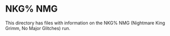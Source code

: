 # NKG% NMG

This directory has files with information on the NKG% NMG (Nightmare King Grimm,
No Major Glitches) run.
